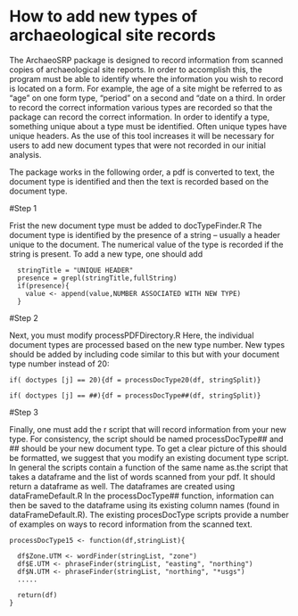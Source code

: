 # How to add new types of archaeological site records

The ArchaeoSRP package is designed to record information from scanned copies of archaeological site reports. In order to accomplish this, the program must be able to identify where the information you wish to record is located on a form. For example, the age of a site might be referred to as “age” on one form type, “period” on a second and “date on a third. In order to record the correct information various types are recorded so that the package can record the correct information. In order to identify a type, something unique about a type must be identified. Often unique types have unique headers. As the use of this tool increases it will be necessary for users to add new document types that were not recorded in our initial analysis.

The package works in the following order, a pdf is converted to text, the document type is identified and then the text is recorded based on the document type.

#Step 1

Frist the new document type must be added to docTypeFinder.R The document type is identified by the presence of a string – usually a header unique to the document. The numerical value of the type is recorded if the string is present. To add a new type, one should add 

```shell
  stringTitle = "UNIQUE HEADER"
  presence = grepl(stringTitle,fullString)
  if(presence){
    value <- append(value,NUMBER ASSOCIATED WITH NEW TYPE)
  }
```

#Step 2

Next, you must modify processPDFDirectory.R   Here, the individual document types are processed based on the new type number. New types should be added by including code similar to this but with your document type number instead of 20:

```shell
if( doctypes [j] == 20){df = processDocType20(df, stringSplit)}

if( doctypes [j] == ##){df = processDocType##(df, stringSplit)}

```
#Step 3

Finally, one must add the r script that will record information from your new type. For consistency, the script should be named processDocType## and ## should be your new document type. To get a clear picture of this should be formatted, we suggest that you modify an existing document type script. In general the scripts contain a function of the same name as.the script that takes a dataframe and the list of words scanned from your pdf. It should return a dataframe as well. The dataframes are created using dataFrameDefault.R In the processDocType## function, information can then be saved to the dataframe using its existing column names (found in dataFrameDefault.R). The existing procesDocType scripts provide a number of examples on ways to record information from the scanned text.

```shell
processDocType15 <- function(df,stringList){

  df$Zone.UTM <- wordFinder(stringList, "zone")
  df$E.UTM <- phraseFinder(stringList, "easting", "northing")
  df$N.UTM <- phraseFinder(stringList, "northing", "*usgs")
  .....

  return(df)
}
```

